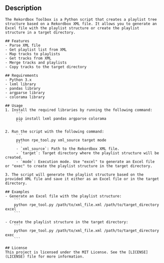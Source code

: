   ## Description
    The Rekordbox Toolbox is a Python script that creates a playlist tree structure based on a Rekordbox XML file. It allows you to generate an Excel file with the playlist structure or create the playlist structure in a target directory.

    ## Features
    - Parse XML file
    - Get playlist list from XML
    - Map tracks to playlists
    - Get tracks from XML
    - Merge tracks and playlists
    - Copy tracks to the target directory

    ## Requirements
    - Python 3.x
    - lxml library
    - pandas library
    - argparse library
    - colorama library

    ## Usage
    1. Install the required libraries by running the following command:
         ```
         pip install lxml pandas argparse colorama
         ```

    2. Run the script with the following command:
         ```
         python rpe_tool.py xml_source target mode
         ```
         - `xml_source`: Path to the Rekordbox XML file.
         - `target`: Target directory where the playlist structure will be created.
         - `mode`: Execution mode. Use "excel" to generate an Excel file or "exec" to create the playlist structure in the target directory.

    3. The script will generate the playlist structure based on the provided XML file and save it either as an Excel file or in the target directory.

    ## Examples
    - Generate an Excel file with the playlist structure:
        ```
        python rpe_tool.py /path/to/xml_file.xml /path/to/target_directory excel
        ```

    - Create the playlist structure in the target directory:
        ```
        python rpe_tool.py /path/to/xml_file.xml /path/to/target_directory exec
        ```

    ## License
    This project is licensed under the MIT License. See the [LICENSE](LICENSE) file for more information.
